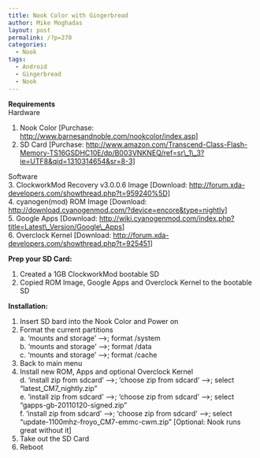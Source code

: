 ```yaml
---
title: Nook Color with Gingerbread
author: Mike Moghadas
layout: post
permalink: /?p=270
categories:
  - Nook
tags:
  - Android
  - Gingerbread
  - Nook
---
```

**Requirements**  
Hardware  
1. Nook Color [Purchase: http://www.barnesandnoble.com/nookcolor/index.asp]  
2. SD Card [Purchase: http://www.amazon.com/Transcend-Class-Flash-Memory-TS16GSDHC10E/dp/B003VNKNEQ/ref=sr\_1\_3?ie=UTF8&qid=1310314654&sr=8-3]

<!--more-->

Software  
3. ClockworkMod Recovery v3.0.0.6 Image [Download: http://forum.xda-developers.com/showthread.php?t=959240%5D]  
4. cyanogen(mod) ROM Image [Download: http://download.cyanogenmod.com/?device=encore&type=nightly]  
5. Google Apps [Download: http://wiki.cyanogenmod.com/index.php?title=Latest\_Version/Google\_Apps]  
6. Overclock Kernel [Download: http://forum.xda-developers.com/showthread.php?t=925451]

**Prep your SD Card:**  
1. Created a 1GB ClockworkMod bootable SD  
2. Copied ROM Image, Google Apps and Overclock Kernel to the bootable SD

**Installation:**  
1. Insert SD bard into the Nook Color and Power on  
2. Format the current partitions  
a. &#8216;mounts and storage&#8217; &#8211;>; format /system  
b. &#8216;mounts and storage&#8217; &#8211;>; format /data  
c. &#8216;mounts and storage&#8217; &#8211;>; format /cache  
3. Back to main menu  
4. Install new ROM, Apps and optional Overclock Kernel  
d. &#8216;install zip from sdcard&#8217; &#8211;>; &#8216;choose zip from sdcard&#8217; &#8211;>; select &#8220;latest\_CM7\_nightly.zip&#8221;  
e. &#8216;install zip from sdcard&#8217; &#8211;>; &#8216;choose zip from sdcard&#8217; &#8211;>; select &#8220;gapps-gb-20110120-signed.zip&#8221;  
f. &#8216;install zip from sdcard&#8217; &#8211;>; &#8216;choose zip from sdcard&#8217; &#8211;>; select &#8220;update-1100mhz-froyo_CM7-emmc-cwm.zip&#8221; [Optional: Nook runs great without it]  
5. Take out the SD Card  
6. Reboot